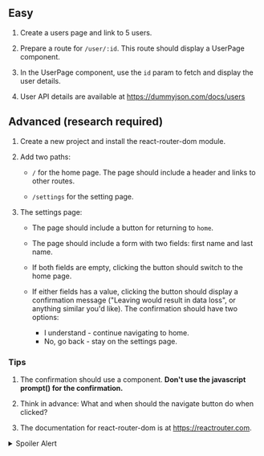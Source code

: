 ## Easy

1. Create a users page and link to 5 users.

2. Prepare a route for `/user/:id`. This route should display a UserPage component.

3. In the UserPage component, use the `id` param to fetch and display the user details.

4. User API details are available at https://dummyjson.com/docs/users

## Advanced (research required)

1. Create a new project and install the react-router-dom module.

2. Add two paths:

   - `/` for the home page. The page should include a header and links to other routes.

   - `/settings` for the setting page.

3. The settings page:

   - The page should include a button for returning to `home`.

   - The page should include a form with two fields: first name and last name.

   - If both fields are empty, clicking the button should switch to the home page.

   - If either fields has a value, clicking the button should display a confirmation message ("Leaving would result in data loss", or anything similar you'd like). The confirmation should have two options:
     - I understand - continue navigating to home.
     - No, go back - stay on the settings page.

### Tips

1. The confirmation should use a component. <strong>Don't use the javascript prompt() for the confirmation.</strong>

2. Think in advance: What and when should the navigate button do when clicked?

3. The documentation for react-router-dom is at https://reactrouter.com.

<details>
<summary>Spoiler Alert</summary>
 
 To block navigation look at the hooks...
 <details>
 <summary>Final chance to avoid the spoiler</summary>

Look at the useBlocker hook

 </details>
</details>
